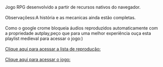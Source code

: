 Jogo RPG desenvolvido a partir de recursos nativos do navegador.<br/><br/>
Observaçõess:A história e as mecanicas ainda estão completas.<br/><br/>
Como o google crome bloqueia áudios reproduzidos automaticamente com a propriedade autplay,peço que para uma melhor experiência ouça esta playlist medieval para acessar o jogo:)<br/><br/>
[Clique aqui para acessar a lista de reprodução: ](https://www.youtube.com/watch?v=ALeNmKjrM6Y&t=2402s&ab_channel=Lamejorm%C3%BAsicainstrumental)<br/><br/>
[Clique aqui para acessar o jogo: ](https://marinsantos.github.io/Jogo-RPG-/)
